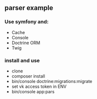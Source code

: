 ## parser example
### Use symfony and:
+ Cache
+ Console
+ Doctrine ORM
+ Twig

### install and use
+ clone
+ composer install
+ bin/console doctrine:migrations:migrate
+ set vk access token in ENV
+ bin/console app:pars
